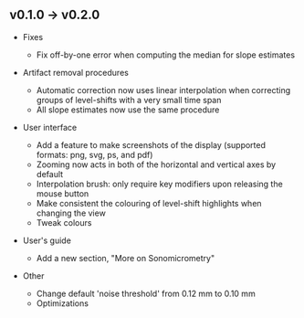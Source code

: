 ## v0.1.0 -> v0.2.0

- Fixes
  - Fix off-by-one error when computing the median for slope estimates

- Artifact removal procedures
  - Automatic correction now uses linear interpolation when correcting groups of
    level-shifts with a very small time span
  - All slope estimates now use the same procedure

- User interface
  - Add a feature to make screenshots of the display (supported formats: png, svg, ps,
    and pdf)
  - Zooming now acts in both of the horizontal and vertical axes by default
  - Interpolation brush: only require key modifiers upon releasing the mouse button
  - Make consistent the colouring of level-shift highlights when changing the view
  - Tweak colours

- User's guide
  - Add a new section, "More on Sonomicrometry"

- Other
  - Change default 'noise threshold' from 0.12 mm to 0.10 mm
  - Optimizations
